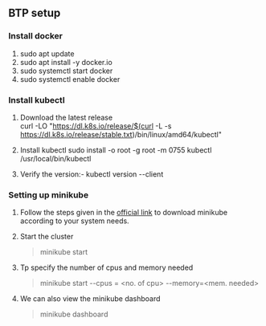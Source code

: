 ## BTP setup

### Install docker 

1. sudo apt update
2. sudo apt install -y docker.io
3. sudo systemctl start docker
4. sudo systemctl enable docker

### Install kubectl

1. Download the latest release <br>
  curl -LO "https://dl.k8s.io/release/$(curl -L -s https://dl.k8s.io/release/stable.txt)/bin/linux/amd64/kubectl"

2. Install kubectl
   sudo install -o root -g root -m 0755 kubectl /usr/local/bin/kubectl

3. Verify the version:- kubectl version --client

### Setting up minikube
1. Follow the steps given in the [official link](https://minikube.sigs.k8s.io/docs/start/?arch=%2Fwindows%2Fx86-64%2Fstable%2F.exe+download) to download minikube
   according to your system needs.

2. Start the cluster
   > minikube start

3. Tp specify the number of cpus and memory needed
   > minikube start --cpus = <no. of cpu> --memory=<mem. needed>

4. We can also view the minikube dashboard
   > minikube dashboard

